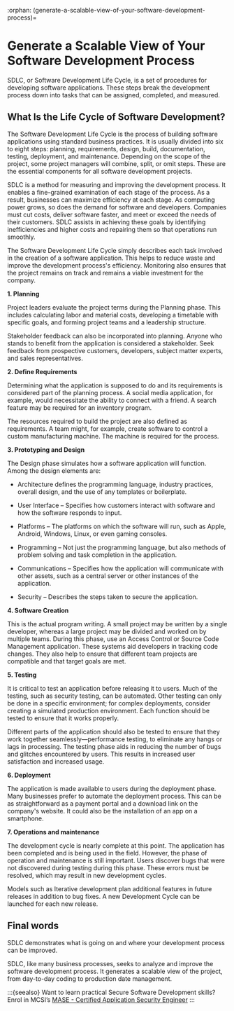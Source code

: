 :orphan:
(generate-a-scalable-view-of-your-software-development-process)=

# Generate a Scalable View of Your Software Development Process

SDLC, or Software Development Life Cycle, is a set of procedures for developing software applications. These steps break the development process down into tasks that can be assigned, completed, and measured.

## What Is the Life Cycle of Software Development?

The Software Development Life Cycle is the process of building software applications using standard business practices. It is usually divided into six to eight steps: planning, requirements, design, build, documentation, testing, deployment, and maintenance. Depending on the scope of the project, some project managers will combine, split, or omit steps. These are the essential components for all software development projects.

SDLC is a method for measuring and improving the development process. It enables a fine-grained examination of each stage of the process. As a result, businesses can maximize efficiency at each stage. As computing power grows, so does the demand for software and developers. Companies must cut costs, deliver software faster, and meet or exceed the needs of their customers. SDLC assists in achieving these goals by identifying inefficiencies and higher costs and repairing them so that operations run smoothly.

The Software Development Life Cycle simply describes each task involved in the creation of a software application. This helps to reduce waste and improve the development process's efficiency. Monitoring also ensures that the project remains on track and remains a viable investment for the company.

**1. Planning**

Project leaders evaluate the project terms during the Planning phase. This includes calculating labor and material costs, developing a timetable with specific goals, and forming project teams and a leadership structure.

Stakeholder feedback can also be incorporated into planning. Anyone who stands to benefit from the application is considered a stakeholder. Seek feedback from prospective customers, developers, subject matter experts, and sales representatives.

**2. Define Requirements**

Determining what the application is supposed to do and its requirements is considered part of the planning process. A social media application, for example, would necessitate the ability to connect with a friend. A search feature may be required for an inventory program.

The resources required to build the project are also defined as requirements. A team might, for example, create software to control a custom manufacturing machine. The machine is required for the process.

**3. Prototyping and Design**

The Design phase simulates how a software application will function. Among the design elements are:

- Architecture defines the programming language, industry practices, overall design, and the use of any templates or boilerplate.

- User Interface – Specifies how customers interact with software and how the software responds to input.

- Platforms – The platforms on which the software will run, such as Apple, Android, Windows, Linux, or even gaming consoles.

- Programming – Not just the programming language, but also methods of problem solving and task completion in the application.

- Communications – Specifies how the application will communicate with other assets, such as a central server or other instances of the application.

- Security – Describes the steps taken to secure the application.

**4. Software Creation**

This is the actual program writing. A small project may be written by a single developer, whereas a large project may be divided and worked on by multiple teams. During this phase, use an Access Control or Source Code Management application. These systems aid developers in tracking code changes. They also help to ensure that different team projects are compatible and that target goals are met.

**5. Testing**

It is critical to test an application before releasing it to users. Much of the testing, such as security testing, can be automated. Other testing can only be done in a specific environment; for complex deployments, consider creating a simulated production environment. Each function should be tested to ensure that it works properly.

Different parts of the application should also be tested to ensure that they work together seamlessly—performance testing, to eliminate any hangs or lags in processing. The testing phase aids in reducing the number of bugs and glitches encountered by users. This results in increased user satisfaction and increased usage.

**6. Deployment**

The application is made available to users during the deployment phase. Many businesses prefer to automate the deployment process. This can be as straightforward as a payment portal and a download link on the company's website. It could also be the installation of an app on a smartphone.

**7. Operations and maintenance**

The development cycle is nearly complete at this point. The application has been completed and is being used in the field. However, the phase of operation and maintenance is still important. Users discover bugs that were not discovered during testing during this phase. These errors must be resolved, which may result in new development cycles.

Models such as Iterative development plan additional features in future releases in addition to bug fixes. A new Development Cycle can be launched for each new release.

## Final words

SDLC demonstrates what is going on and where your development process can be improved.

SDLC, like many business processes, seeks to analyze and improve the software development process. It generates a scalable view of the project, from day-to-day coding to production date management.

:::{seealso}
Want to learn practical Secure Software Development skills? Enrol in MCSI’s [MASE - Certified Application Security Engineer](https://www.mosse-institute.com/certifications/mase-certified-application-security-engineer.html)
:::
